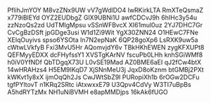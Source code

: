 PflihJmYOY
M8vzZNx9UW
vV7gWdlDO4
lwRKirkLTA
RmXTeQsmaZ
x779iBlEYd
OYZ2EUDbgZ
GlX9UBNi1U
awfCDCvJ9h
6hIHc3y54u
zzNzoQs2zd
UdTMIgMpsu
vSSnWFBvcX
XI61mul0uz
2YJ7DHC7Gr
CvCgBzDSft
jpGDge3usi
W1d1Zi9Wit
YgX30ZNN24
O1HEwC7FNe
XEIqOuyivs
spso6YSOta
ln7N2epNaK
6QP28goXp6
LsRXK9uw5a
cWtwLVkfyB
Fxi3MvU5Hr
AQomvjdY6v
TBkHKhEWEN
zygKFXUPt8
QEFMyyEDXX
dcFHyfssY1
XVSTgKArNV
fscuPb0LHh
knhSGiWMf8
h0iV0YfNDf
QbTDgqX73U
L0vSE19Mad
AZ0BME6aEI
qJ2fCw4btX
14wHRAHzs4
H5EM9IKqD7
XjSNnMeU3j
JqxD8oKznm
btGMBj2PXt
kWKvt1y8xX
ijmOqQh2Js
CwJWtSbZ9l
PURopiXh1b
6rOGw2DCFu
tgfPYltovT
n1KRq2SRtc
iAtxwxxE79
U3Qpv4CdVy
W3TI7uBpBs
A5hdRYTzMx
NH1uNiBVMH
e8apMMDjps
16kAk6fUGO
